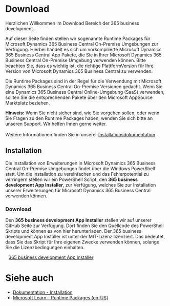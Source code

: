 # Download

Herzlichen Willkommen im Download Bereich der 365 business development.

Auf dieser Seite finden stellen wir sogenannte Runtime Packages für Microsoft Dynamics 365 Business Central On-Premise Umgebungen zur Verfügung. Hierbei handelt es sich um vorkompilierte Microsoft Dynamics 365 Business Central App Pakete, die Sie in Ihrer Microsoft Dynamics 365 Business Central On-Premise Umgebung verwenden können. 
Bitte beachten Sie, dass es wichtig ist, die richtige PlattformVersion für Ihre Version von Microsoft Dynamics 365 Business Central zu verwenden.

Die Runtime Packages sind in der Regel für die Verwendung mit Microsoft Dynamics 365 Business Central On-Premise Versionen gedacht. Wenn Sie eine Dynamics 365 Business Central Online-Umgebung (SaaS) verwenden, sollten Sie die entsprechenden Pakete über den Microsoft AppSource Marktplatz beziehen.

<div class="alert alert-info">
    <i class="fa-duotone fa-thin fa-lightbulb fa-lg" style="--fa-secondary-color: #00b7c3; --fa-primary-color: #111111;"></i> <strong>Hinweis:</strong> Wenn Sie nicht sicher sind, wie Sie vorgehen sollen, oder wenn Sie Fragen zu den Runtime Packages haben, wenden Sie sich bitte an unseren Support. Wir helfen Ihnen gerne weiter.<br>
    <br>
    Weitere Informationen finden Sie in unserer <a href="https://docs.365businessdev.com/de-de/installation/introduction.html" target="_blank">Installationsdokumentation</a>.
</div>

## Installation 

Die Installation von Erweiterungen in Microsoft Dynamics 365 Business Central On-Premise Umgebungen findet über die Windows PowerShell statt. Um die Installation zu vereinfachen und das Fehlerpotential zu verringern stellen wir ein PowerShell Script, den **365 business development App Installer**, zur Verfügung, welches Sie zur Installation unserer Erweiterungen für Microsoft Dynamics 365 Business Central verwenden können.

### Download

Den **365 business development App Installer** stellen wir auf unserer GitHub Seite zur Verfügung. Dort finden Sie den Quellcode des PowerShell Skripts und können es von hier herunterladen. Der 365 business development App Installer ist unter der MIT-Lizenz lizenziert. Das bedeutet, dass Sie das Skript für Ihre eigenen Zwecke verwenden können, solange Sie die Lizenzbedingungen einhalten.

<span style="padding-left: 10px;"><a href="https://365businessdev.github.io/downloads/assets/Install-Apps.ps1" target="_blank">365 business development App Installer</a></span>

# Siehe auch

 - [Dokumentation - Installation](https://docs.365businessdev.com/de-de/installation/introduction.html)
 - [Microsoft Learn - Runtime Packages (en-US)](https://learn.microsoft.com/en-us/dynamics365/business-central/dev-itpro/developer/devenv-creating-runtime-packages)